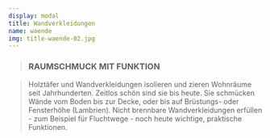 ```yaml
---
display: modal
title: Wandverkleidungen
name: waende
img: title-waende-02.jpg
---
```


> ### RAUMSCHMUCK MIT FUNKTION

> Holztäfer und Wandverkleidungen isolieren und zieren Wohnräume seit Jahrhunderten. Zeitlos schön sind sie bis heute. Sie schmücken Wände vom Boden bis zur Decke, oder bis auf Brüstungs- oder Fensterhöhe (Lambrien). Nicht brennbare Wandverkleidungen erfüllen - zum Beispiel für Fluchtwege - noch heute wichtige, praktische Funktionen.
